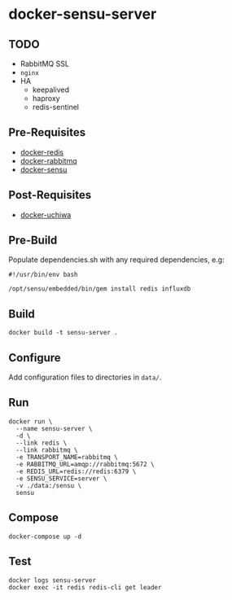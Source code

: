 # docker-sensu-server

## TODO

* RabbitMQ SSL
* `nginx`
* HA
  * keepalived
  * haproxy
  * redis-sentinel

## Pre-Requisites

* [docker-redis](http://github.com/roobert/docker-redis)
* [docker-rabbitmq](http://github.com/roobert/docker-rabbitmq)
* [docker-sensu](http://github.com/roobert/docker-sensu)

## Post-Requisites

* [docker-uchiwa](http://github.com/roobert/docker-uchiwa)

## Pre-Build

Populate dependencies.sh with any required dependencies, e.g:
```
#!/usr/bin/env bash

/opt/sensu/embedded/bin/gem install redis influxdb
```

## Build
```
docker build -t sensu-server .
```

## Configure

Add configuration files to directories in `data/`.

## Run
```
docker run \
  --name sensu-server \
  -d \
  --link redis \
  --link rabbitmq \
  -e TRANSPORT_NAME=rabbitmq \
  -e RABBITMQ_URL=amqp://rabbitmq:5672 \
  -e REDIS_URL=redis://redis:6379 \
  -e SENSU_SERVICE=server \
  -v ./data:/sensu \
  sensu
```

## Compose
```
docker-compose up -d
```

## Test
```
docker logs sensu-server
docker exec -it redis redis-cli get leader
```
